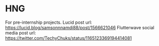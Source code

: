 # HNG
For pre-internship projects.
Lucid post url: https://lucid.blog/samsonnnamdi88/post/1566621046
Flutterwave social media post url: https://twitter.com/TechyChuks/status/1165123369194414081
